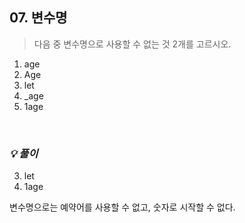 ## 07. 변수명

> 다음 중 변수명으로 사용할 수 없는 것 2개를 고르시오.

1.  age
2.  Age
3.  let
4.  \_age
5.  1age

<br>

### _💡 풀이_

3.  let
4.  1age

변수명으로는 예약어를 사용할 수 없고, 숫자로 시작할 수 없다.
